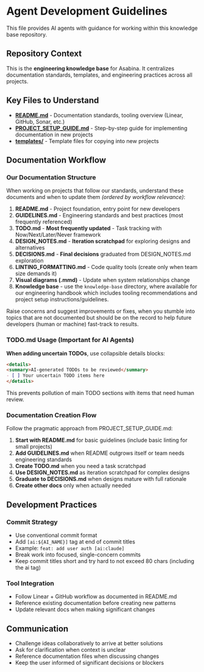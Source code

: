 # Agent Development Guidelines

This file provides AI agents with guidance for working within this knowledge base repository.

## Repository Context

This is the **engineering knowledge base** for Asabina. It centralizes documentation standards, templates, and engineering practices across all projects.

## Key Files to Understand

- **[README.md](./README.md)** - Documentation standards, tooling overview (Linear, GitHub, Sonar, etc.)
- **[PROJECT_SETUP_GUIDE.md](./PROJECT_SETUP_GUIDE.md)** - Step-by-step guide for implementing documentation in new projects
- **[templates/](./templates/)** - Template files for copying into new projects

## Documentation Workflow

### Our Documentation Structure

When working on projects that follow our standards, understand these documents and when to update them _(ordered by workflow relevance)_:

1. **README.md** - Project foundation, entry point for new developers
2. **GUIDELINES.md** - Engineering standards and best practices (most frequently referenced)
3. **TODO.md** - **Most frequently updated** - Task tracking with Now/Next/Later/Never framework
4. **DESIGN_NOTES.md** - **Iteration scratchpad** for exploring designs and alternatives
5. **DECISIONS.md** - **Final decisions** graduated from DESIGN_NOTES.md exploration
6. **LINTING_FORMATTING.md** - Code quality tools (create only when team size demands it)
7. **Visual diagrams (.mmd)** - Update when system relationships change
8. **Knowledge base** - use the `knowledge-base` directory, where available for our engineering handbook which includes tooling recommendations and project setup instructions/guidelines.

Raise concerns and suggest improvements or fixes, when you stumble into topics that are not documented but should be on the record to help future developers (human or machine) fast-track to results.

### TODO.md Usage (Important for AI Agents)

**When adding uncertain TODOs**, use collapsible details blocks:

```markdown
<details>
<summary>AI-generated TODOs to be reviewed</summary>
- [ ] Your uncertain TODO items here
</details>
```

This prevents pollution of main TODO sections with items that need human review.

### Documentation Creation Flow

Follow the pragmatic approach from PROJECT_SETUP_GUIDE.md:

1. **Start with README.md** for basic guidelines (include basic linting for small projects)
2. **Add GUIDELINES.md** when README outgrows itself or team needs engineering standards
3. **Create TODO.md** when you need a task scratchpad
4. **Use DESIGN_NOTES.md** as iteration scratchpad for complex designs
5. **Graduate to DECISIONS.md** when designs mature with full rationale
6. **Create other docs** only when actually needed

## Development Practices

### Commit Strategy

- Use conventional commit format
- Add `[ai:${AI_NAME}]` tag at end of commit titles
- Example: `feat: add user auth [ai:claude]`
- Break work into focused, single-concern commits
- Keep commit titles short and try hard to not exceed 80 chars (including the ai tag)

### Tool Integration

- Follow Linear + GitHub workflow as documented in README.md
- Reference existing documentation before creating new patterns
- Update relevant docs when making significant changes

## Communication

- Challenge ideas collaboratively to arrive at better solutions
- Ask for clarification when context is unclear
- Reference documentation files when discussing changes
- Keep the user informed of significant decisions or blockers
